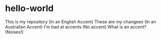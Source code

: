 # hello-world
This is my repository (In an English Accent)
These are my changees (In an Australian Accent)
I'm bad at accents (No accent)
What is an accent? (Noises!)
